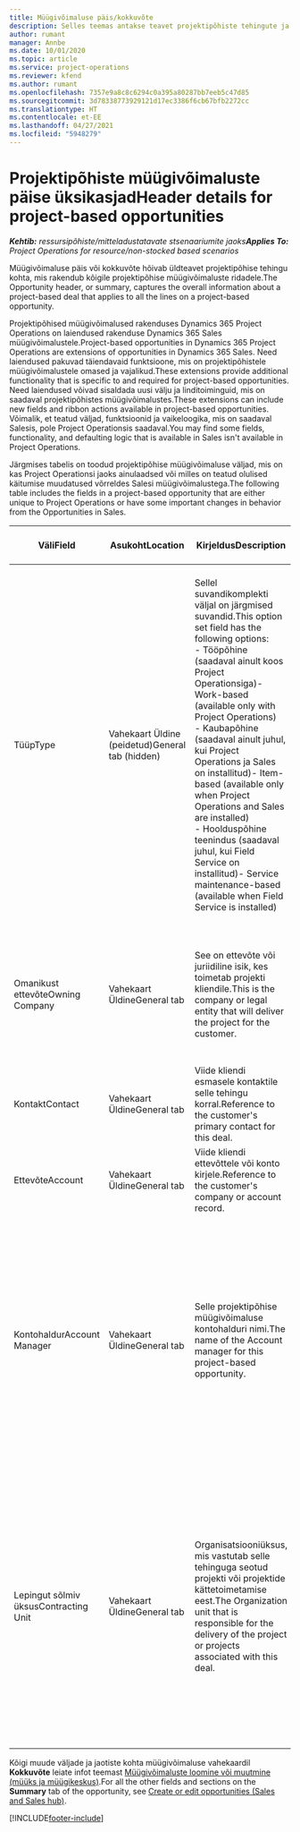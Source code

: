 ```yaml
---
title: Müügivõimaluse päis/kokkuvõte
description: Selles teemas antakse teavet projektipõhiste tehingute ja projektipõhiste müügivõimaluste ridade kohta.
author: rumant
manager: Annbe
ms.date: 10/01/2020
ms.topic: article
ms.service: project-operations
ms.reviewer: kfend
ms.author: rumant
ms.openlocfilehash: 7357e9a8c8c6294c0a395a80287bb7eeb5c47d85
ms.sourcegitcommit: 3d78338773929121d17ec3386f6cb67bfb2272cc
ms.translationtype: HT
ms.contentlocale: et-EE
ms.lasthandoff: 04/27/2021
ms.locfileid: "5948279"
---
```

# <a name="header-details-for-project-based-opportunities"></a><span data-ttu-id="be62b-103">Projektipõhiste müügivõimaluste päise üksikasjad</span><span class="sxs-lookup"><span data-stu-id="be62b-103">Header details for project-based opportunities</span></span>

<span data-ttu-id="be62b-104">_**Kehtib:** ressursipõhiste/mitteladustatavate stsenaariumite jaoks_</span><span class="sxs-lookup"><span data-stu-id="be62b-104">_**Applies To:** Project Operations for resource/non-stocked based scenarios_</span></span>


<span data-ttu-id="be62b-105">Müügivõimaluse päis või kokkuvõte hõivab üldteavet projektipõhise tehingu kohta, mis rakendub kõigile projektipõhise müügivõimaluste ridadele.</span><span class="sxs-lookup"><span data-stu-id="be62b-105">The Opportunity header, or summary, captures the overall information about a project-based deal that applies to all the lines on a project-based opportunity.</span></span>

<span data-ttu-id="be62b-106">Projektipõhised müügivõimalused rakenduses Dynamics 365 Project Operations on laiendused rakenduse Dynamics 365 Sales müügivõimalustele.</span><span class="sxs-lookup"><span data-stu-id="be62b-106">Project-based opportunities in Dynamics 365 Project Operations are extensions of opportunities in Dynamics 365 Sales.</span></span> <span data-ttu-id="be62b-107">Need laiendused pakuvad täiendavaid funktsioone, mis on projektipõhistele müügivõimalustele omased ja vajalikud.</span><span class="sxs-lookup"><span data-stu-id="be62b-107">These extensions provide additional functionality that is specific to and required for project-based opportunities.</span></span> <span data-ttu-id="be62b-108">Need laiendused võivad sisaldada uusi välju ja linditoiminguid, mis on saadaval projektipõhistes müügivõimalustes.</span><span class="sxs-lookup"><span data-stu-id="be62b-108">These extensions can include new fields and ribbon actions available in project-based opportunities.</span></span> <span data-ttu-id="be62b-109">Võimalik, et teatud väljad, funktsioonid ja vaikeloogika, mis on saadaval Salesis, pole Project Operationsis saadaval.</span><span class="sxs-lookup"><span data-stu-id="be62b-109">You may find some fields, functionality, and defaulting logic that is available in Sales isn't available in Project Operations.</span></span>

<span data-ttu-id="be62b-110">Järgmises tabelis on toodud projektipõhise müügivõimaluse väljad, mis on kas Project Operationsi jaoks ainulaadsed või milles on teatud olulised käitumise muudatused võrreldes Salesi müügivõimalustega.</span><span class="sxs-lookup"><span data-stu-id="be62b-110">The following table includes the fields in a project-based opportunity that are either unique to Project Operations or have some important changes in behavior from the Opportunities in Sales.</span></span>

| <span data-ttu-id="be62b-111">**Väli**</span><span class="sxs-lookup"><span data-stu-id="be62b-111">**Field**</span></span> | <span data-ttu-id="be62b-112">**Asukoht**</span><span class="sxs-lookup"><span data-stu-id="be62b-112">**Location**</span></span> | <span data-ttu-id="be62b-113">**Kirjeldus**</span><span class="sxs-lookup"><span data-stu-id="be62b-113">**Description**</span></span> | <span data-ttu-id="be62b-114">**Allavoolu mõjud**</span><span class="sxs-lookup"><span data-stu-id="be62b-114">**Downstream impact**</span></span> |
| --- | --- | --- | --- |
| <span data-ttu-id="be62b-115">Tüüp</span><span class="sxs-lookup"><span data-stu-id="be62b-115">Type</span></span> | <span data-ttu-id="be62b-116">Vahekaart Üldine (peidetud)</span><span class="sxs-lookup"><span data-stu-id="be62b-116">General tab (hidden)</span></span> | <span data-ttu-id="be62b-117">Sellel suvandikomplekti väljal on järgmised suvandid.</span><span class="sxs-lookup"><span data-stu-id="be62b-117">This option set field has the following options:</span></span></br><span data-ttu-id="be62b-118">- Tööpõhine (saadaval ainult koos Project Operationsiga)</span><span class="sxs-lookup"><span data-stu-id="be62b-118">- Work-based (available only with Project Operations)</span></span></br><span data-ttu-id="be62b-119">- Kaubapõhine (saadaval ainult juhul, kui Project Operations ja Sales on installitud)</span><span class="sxs-lookup"><span data-stu-id="be62b-119">- Item-based (available only when Project Operations and Sales are installed)</span></span></br><span data-ttu-id="be62b-120">- Hoolduspõhine teenindus (saadaval juhul, kui Field Service on installitud)</span><span class="sxs-lookup"><span data-stu-id="be62b-120">- Service maintenance-based (available when Field Service is installed)</span></span> | <span data-ttu-id="be62b-121">Kui kasutate rakendust Project Operations, seatakse selle välja väärtuseks automaatselt **Tööpõhine**, mistõttu klassifitseerub müügivõimalus projektipõhisena.</span><span class="sxs-lookup"><span data-stu-id="be62b-121">When you use Project Operations, this field value is automatically set to **Work-based** which classifies the Opportunity as project-based.</span></span> <span data-ttu-id="be62b-122">Müügivõimalus peaks olema projektipõhine, et lubada kõik projektiga seotud laiendused ja funktsioonid selle tehingu allavoolu müügiprotsesside jaoks.</span><span class="sxs-lookup"><span data-stu-id="be62b-122">An Opportunity should be project-based to enable all project-specific extensions and functionality in the downstream sales process for this deal.</span></span> |
| <span data-ttu-id="be62b-123">Omanikust ettevõte</span><span class="sxs-lookup"><span data-stu-id="be62b-123">Owning Company</span></span> | <span data-ttu-id="be62b-124">Vahekaart Üldine</span><span class="sxs-lookup"><span data-stu-id="be62b-124">General tab</span></span> | <span data-ttu-id="be62b-125">See on ettevõte või juriidiline isik, kes toimetab projekti kliendile.</span><span class="sxs-lookup"><span data-stu-id="be62b-125">This is the company or legal entity that will deliver the project for the customer.</span></span> | <span data-ttu-id="be62b-126">Selle välja teave kopeeritakse selle müügivõimaluse põhjal loodud projekti hinnapakkumise vastavale väljale.</span><span class="sxs-lookup"><span data-stu-id="be62b-126">This field information will be copied to the corresponding field on the Project quote that is created from this Opportunity.</span></span> |
| <span data-ttu-id="be62b-127">Kontakt</span><span class="sxs-lookup"><span data-stu-id="be62b-127">Contact</span></span> | <span data-ttu-id="be62b-128">Vahekaart Üldine</span><span class="sxs-lookup"><span data-stu-id="be62b-128">General tab</span></span> | <span data-ttu-id="be62b-129">Viide kliendi esmasele kontaktile selle tehingu korral.</span><span class="sxs-lookup"><span data-stu-id="be62b-129">Reference to the customer's primary contact for this deal.</span></span> | |
| <span data-ttu-id="be62b-130">Ettevõte</span><span class="sxs-lookup"><span data-stu-id="be62b-130">Account</span></span> | <span data-ttu-id="be62b-131">Vahekaart Üldine</span><span class="sxs-lookup"><span data-stu-id="be62b-131">General tab</span></span> | <span data-ttu-id="be62b-132">Viide kliendi ettevõttele või konto kirjele.</span><span class="sxs-lookup"><span data-stu-id="be62b-132">Reference to the customer's company or account record.</span></span> | |
| <span data-ttu-id="be62b-133">Kontohaldur</span><span class="sxs-lookup"><span data-stu-id="be62b-133">Account Manager</span></span> | <span data-ttu-id="be62b-134">Vahekaart Üldine</span><span class="sxs-lookup"><span data-stu-id="be62b-134">General tab</span></span> | <span data-ttu-id="be62b-135">Selle projektipõhise müügivõimaluse kontohalduri nimi.</span><span class="sxs-lookup"><span data-stu-id="be62b-135">The name of the Account manager for this project-based opportunity.</span></span> | <span data-ttu-id="be62b-136">Kontohaldur vastutab kuni selle projekti lõpuleviimiseni kliendisuhete haldamise eest.</span><span class="sxs-lookup"><span data-stu-id="be62b-136">The Account manager is responsible for managing the relationship with the customer through the completion of this project.</span></span> <span data-ttu-id="be62b-137">Vastavalt kontohalduriga seotud broneeritud ressursi kirjele on lepingut sõlmiv üksus vaikeväärtusega.</span><span class="sxs-lookup"><span data-stu-id="be62b-137">Based on the bookable resource record tied to the Account manager, the contracting unit is defaulted.</span></span> |
| <span data-ttu-id="be62b-138">Lepingut sõlmiv üksus</span><span class="sxs-lookup"><span data-stu-id="be62b-138">Contracting Unit</span></span> | <span data-ttu-id="be62b-139">Vahekaart Üldine</span><span class="sxs-lookup"><span data-stu-id="be62b-139">General tab</span></span> | <span data-ttu-id="be62b-140">Organisatsiooniüksus, mis vastutab selle tehinguga seotud projekti või projektide kättetoimetamise eest.</span><span class="sxs-lookup"><span data-stu-id="be62b-140">The Organization unit that is responsible for the delivery of the project or projects associated with this deal.</span></span> | <span data-ttu-id="be62b-141">Lepingut sõlmiv üksus on ettevõtte see allüksus, kes pärast tehingu sulgemist projekti(d) teostab.</span><span class="sxs-lookup"><span data-stu-id="be62b-141">The contracting unit is the division of the company that will complete the project(s) after the deal is closed.</span></span> <span data-ttu-id="be62b-142">Igal lepingut sõlmival üksusel on valuuta ja seda valuutat kasutatakse prognoositavate ja tegelike projekti käigus tekkinud kulude aruandluseks.</span><span class="sxs-lookup"><span data-stu-id="be62b-142">Every contracting unit has a currency, and this currency is used to report estimated and actual costs incurred during the project.</span></span> |

<span data-ttu-id="be62b-143">Kõigi muude väljade ja jaotiste kohta müügivõimaluse vahekaardil **Kokkuvõte** leiate infot teemast [Müügivõimaluste loomine või muutmine (müüks ja müügikeskus)](/dynamics365/sales-enterprise/create-edit-opportunity-sales).</span><span class="sxs-lookup"><span data-stu-id="be62b-143">For all the other fields and sections on the **Summary** tab of the opportunity, see [Create or edit opportunities (Sales and Sales hub)](/dynamics365/sales-enterprise/create-edit-opportunity-sales).</span></span>


[!INCLUDE[footer-include](../includes/footer-banner.md)]
